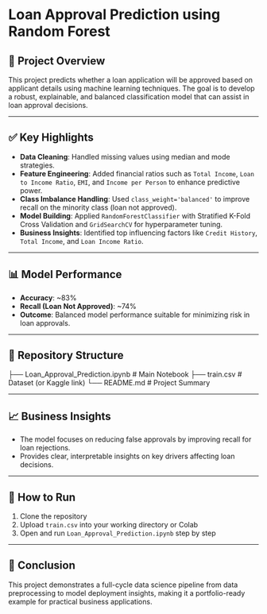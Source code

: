 # Loan Approval Prediction using Random Forest

## 📌 Project Overview
This project predicts whether a loan application will be approved based on applicant details using machine learning techniques. The goal is to develop a robust, explainable, and balanced classification model that can assist in loan approval decisions.

---

## ✅ Key Highlights
- **Data Cleaning**: Handled missing values using median and mode strategies.
- **Feature Engineering**: Added financial ratios such as `Total Income`, `Loan to Income Ratio`, `EMI`, and `Income per Person` to enhance predictive power.
- **Class Imbalance Handling**: Used `class_weight='balanced'` to improve recall on the minority class (loan not approved).
- **Model Building**: Applied `RandomForestClassifier` with Stratified K-Fold Cross Validation and `GridSearchCV` for hyperparameter tuning.
- **Business Insights**: Identified top influencing factors like `Credit History`, `Total Income`, and `Loan Income Ratio`.

---

## 📊 Model Performance
- **Accuracy**: ~83%
- **Recall (Loan Not Approved)**: ~74%
- **Outcome**: Balanced model performance suitable for minimizing risk in loan approvals.

---

## 📁 Repository Structure
├── Loan_Approval_Prediction.ipynb # Main Notebook
├── train.csv # Dataset (or Kaggle link)
└── README.md # Project Summary


---

## 📈 Business Insights
- The model focuses on reducing false approvals by improving recall for loan rejections.
- Provides clear, interpretable insights on key drivers affecting loan decisions.

---

## 🚀 How to Run
1. Clone the repository
2. Upload `train.csv` into your working directory or Colab
3. Open and run `Loan_Approval_Prediction.ipynb` step by step

---

## 📌 Conclusion
This project demonstrates a full-cycle data science pipeline from data preprocessing to model deployment insights, making it a portfolio-ready example for practical business applications.

